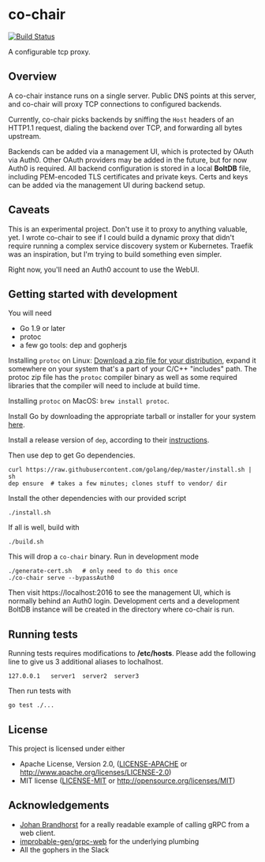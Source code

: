 # co-chair

[![Build Status](https://travis-ci.org/anxiousmodernman/co-chair.svg?branch=master)](https://travis-ci.org/anxiousmodernman/co-chair)

A configurable tcp proxy.

## Overview

A co-chair instance runs on a single server. Public DNS points at this server,
and co-chair will proxy TCP connections to configured backends.

Currently, co-chair picks backends by sniffing the `Host` headers of an HTTP1.1 
request, dialing the backend over TCP, and forwarding all bytes upstream.

Backends can be added via a management UI, which is protected by OAuth via Auth0.
Other OAuth providers may be added in the future, but for now Auth0 is required.
All backend configuration is stored in a local **BoltDB** file, including 
PEM-encoded TLS certificates and private keys. Certs and keys can be added via
the management UI during backend setup. 

## Caveats

This is an experimental project. Don't use it to proxy to anything valuable, yet.
I wrote co-chair to see if I could build a dynamic proxy that didn't require
running a complex service discovery system or Kubernetes. Traefik was an 
inspiration, but I'm trying to build something even simpler.

Right now, you'll need an Auth0 account to use the WebUI.

## Getting started with development

You will need

* Go 1.9 or later
* protoc
* a few go tools: dep and gopherjs

Installing `protoc` on Linux: [Download a zip file for your distribution](https://github.com/google/protobuf/releases), 
expand it somewhere on your system that's a part of your C/C++ "includes" path.
The protoc zip file has the `protoc` compiler binary as well as some required 
libraries that the compiler will need to include at build time. 

Installing `protoc` on MacOS: `brew install protoc`.

Install Go by downloading the appropriate tarball or installer for your system
[here](https://golang.org/).

Install a release version of `dep`, according to their [instructions](). 

Then use dep to get Go dependencies.

```
curl https://raw.githubusercontent.com/golang/dep/master/install.sh | sh
dep ensure  # takes a few minutes; clones stuff to vendor/ dir 
```

Install the other dependencies with our provided script

```
./install.sh
```

If all is well, build with

```
./build.sh
```

This will drop a `co-chair` binary. Run in development mode

```
./generate-cert.sh   # only need to do this once
./co-chair serve --bypassAuth0
```

Then visit https://localhost:2016 to see the management UI, which is normally 
behind an Auth0 login. Development certs and a development BoltDB instance
will be created in the directory where co-chair is run. 

## Running tests

Running tests requires modifications to **/etc/hosts**. Please add the following
line to give us 3 additional aliases to lochalhost.

```
127.0.0.1   server1  server2  server3
```

Then run tests with

```
go test ./...
```

## License

This project is licensed under either

* Apache License, Version 2.0, ([LICENSE-APACHE](LICENSE-APACHE) or http://www.apache.org/licenses/LICENSE-2.0)
* MIT license ([LICENSE-MIT](LICENSE-MIT) or http://opensource.org/licenses/MIT)

## Acknowledgements

* [Johan Brandhorst](https://github.com/johanbrandhorst/grpcweb-boilerplate) for
  a really readable example of calling gRPC from a web client.
* [improbable-gen/grpc-web](https://github.com/improbable-eng/grpc-web) for the
  underlying plumbing
* All the gophers in the Slack
